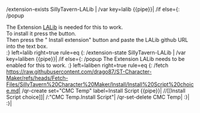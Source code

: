 
/extension-exists SillyTavern-LALib | /var key=lalib {{pipe}}|
/if else={: /popup <div>The Extension <a href="https://github.com/LenAnderson/SillyTavern-LALib">LALib</a> is needed for this to work.</div><div>To install it press the <i class="fa-solid fa-cubes"></i> button.</div><div> Then press the "<i class="fa-solid fa-cloud-arrow-down"></i> Install extension" button and paste the LALib github URL into the text box.</div>:} left=lalib right=true rule=eq {:
	/extension-state SillyTavern-LALib | /var key=laliben {{pipe}}|
	/if else={: /popup The Extension LALib needs to be enabled for this to work. :} left=laliben right=true rule=eq {:
		/fetch https://raw.githubusercontent.com/drago87/ST-Character-Maker/refs/heads/Fetch-Files/SillyTavern%20Character%20Maker/Install/Install%20Script%20choice.md|
		/qr-create set="CMC Temp" label=Install Script {{pipe}}|
		//[[Install Script choice]]|
		/:"CMC Temp.Install Script"|
		/qr-set-delete CMC Temp|
	  :}|
:}|